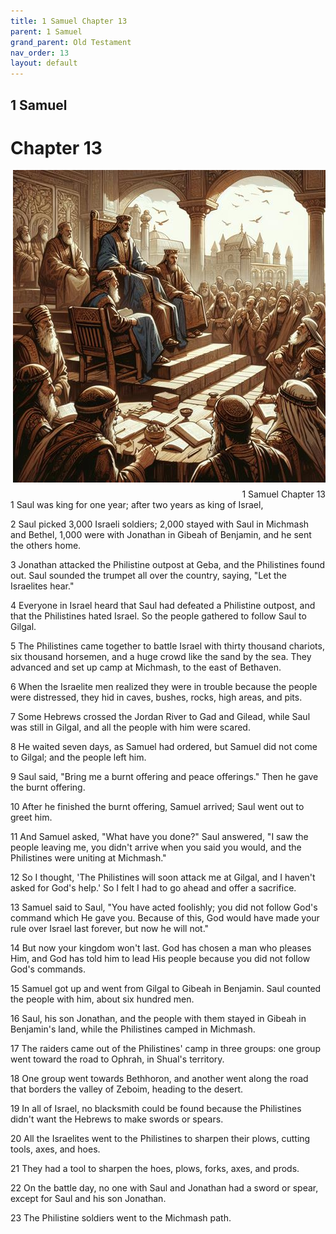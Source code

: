 ```yaml
---
title: 1 Samuel Chapter 13
parent: 1 Samuel
grand_parent: Old Testament
nav_order: 13
layout: default
---
```


## 1 Samuel

# Chapter 13

<div style="clear: both; text-align: right;">
    <img src="/assets/Image/1 Samuel/500/13.jpg" alt="1 Samuel Chapter 13" class="chapter-image" style="max-width: 100%; height: auto; float: right; margin: 0 0 10px 10px; padding-left: 10%;">
    <figcaption style="font-size: 14px;">1 Samuel Chapter 13</figcaption>
</div>
1 Saul was king for one year; after two years as king of Israel,

2 Saul picked 3,000 Israeli soldiers; 2,000 stayed with Saul in Michmash and Bethel, 1,000 were with Jonathan in Gibeah of Benjamin, and he sent the others home.

3 Jonathan attacked the Philistine outpost at Geba, and the Philistines found out. Saul sounded the trumpet all over the country, saying, "Let the Israelites hear."

4 Everyone in Israel heard that Saul had defeated a Philistine outpost, and that the Philistines hated Israel. So the people gathered to follow Saul to Gilgal.

5 The Philistines came together to battle Israel with thirty thousand chariots, six thousand horsemen, and a huge crowd like the sand by the sea. They advanced and set up camp at Michmash, to the east of Bethaven.

6 When the Israelite men realized they were in trouble because the people were distressed, they hid in caves, bushes, rocks, high areas, and pits.

7 Some Hebrews crossed the Jordan River to Gad and Gilead, while Saul was still in Gilgal, and all the people with him were scared.

8 He waited seven days, as Samuel had ordered, but Samuel did not come to Gilgal; and the people left him.

9 Saul said, "Bring me a burnt offering and peace offerings." Then he gave the burnt offering.

10 After he finished the burnt offering, Samuel arrived; Saul went out to greet him.

11 And Samuel asked, "What have you done?" Saul answered, "I saw the people leaving me, you didn't arrive when you said you would, and the Philistines were uniting at Michmash."

12 So I thought, 'The Philistines will soon attack me at Gilgal, and I haven't asked for God's help.' So I felt I had to go ahead and offer a sacrifice.

13 Samuel said to Saul, "You have acted foolishly; you did not follow God's command which He gave you. Because of this, God would have made your rule over Israel last forever, but now he will not."

14 But now your kingdom won't last. God has chosen a man who pleases Him, and God has told him to lead His people because you did not follow God's commands.

15 Samuel got up and went from Gilgal to Gibeah in Benjamin. Saul counted the people with him, about six hundred men.

16 Saul, his son Jonathan, and the people with them stayed in Gibeah in Benjamin's land, while the Philistines camped in Michmash.

17 The raiders came out of the Philistines' camp in three groups: one group went toward the road to Ophrah, in Shual's territory.

18 One group went towards Bethhoron, and another went along the road that borders the valley of Zeboim, heading to the desert.

19 In all of Israel, no blacksmith could be found because the Philistines didn't want the Hebrews to make swords or spears.

20 All the Israelites went to the Philistines to sharpen their plows, cutting tools, axes, and hoes.

21 They had a tool to sharpen the hoes, plows, forks, axes, and prods.

22 On the battle day, no one with Saul and Jonathan had a sword or spear, except for Saul and his son Jonathan.

23 The Philistine soldiers went to the Michmash path.



